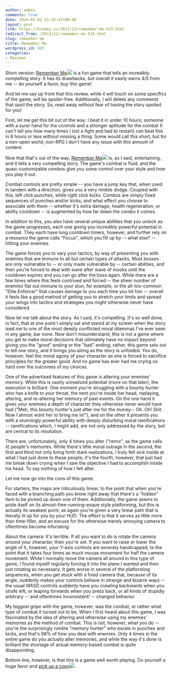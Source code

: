 ```yaml
---
author: admin
comments: true
date: 2014-01-01 01:55:47+00:00
layout: post
link: https://kromey.us/2013/12/remember-me-615.html
redirect_from: /2013/12/remember-me-615.html
slug: remember-me
title: Remember Me
wordpress_id: 615
categories:
- Reviews
---
```


Short version: [Remember Me](http://www.amazon.com/gp/product/B008XMSRKC/ref=as_li_ss_tl?ie=UTF8&camp=1789&creative=390957&creativeASIN=B008XMSRKC&linkCode=as2&tag=sd41net-20)![](https://ir-na.amazon-adsystem.com/e/ir?t=sd41net-20&l=as2&o=1&a=B008XMSRKC) is a fun game that tells an incredibly compelling story. It has its drawbacks, but overall it easily earns 4/5 from me -- do yourself a favor, buy this game!

And let me say up front that this review, while it will touch on some specifics of the game, will be spoiler-free. Additionally, I will delete any comments that spoil the story. So, read away without fear of having the story spoiled for you!

First, let me get this bit out of the way: I beat it in under 10 hours; someone with a surer hand for the controls and a stronger aptitude for the combat (I can't tell you how many times I lost a fight and had to restart) can beat this in 8 hours or less without missing a thing. Some would call this short, but for a non-open world, non-RPG I don't have any issue with this amount of content.

Now that that's out of the way, [Remember Me](http://www.amazon.com/gp/product/B008XMSRKC/ref=as_li_ss_tl?ie=UTF8&camp=1789&creative=390957&creativeASIN=B008XMSRKC&linkCode=as2&tag=sd41net-20)![](https://ir-na.amazon-adsystem.com/e/ir?t=sd41net-20&l=as2&o=1&a=B008XMSRKC) is, as I said, entertaining, and it tells a very compelling story. The game's combat is fluid, and the quasi-customizable combos give you some control over your style and how you play it out.

Combat controls are pretty simple -- you have a jump key that, when used in tandem with a direction, gives you a very nimble dodge. Coupled with this, left click punches, while right click kicks. Combos are simply fixed sequences of punches and/or kicks, and what effect you choose to associate with them -- whether it's extra damage, health regeneration, or ability cooldown -- is augmented by how far down the combo it comes.

In addition to this, you also have several unique abilities that you unlock as the game progresses, each one giving you incredibly powerful potential in combat. They each have long cooldown timers, however, and further rely on a resource the game calls "Focus", which you fill up by -- what else? -- hitting your enemies.

The game forces you to vary your tactics, by way of presenting you with enemies that are immune to all but certain types of attacks. Most bosses are only vulnerable to -- or only made vulnerable by -- certain abilities, and then you're forced to deal with wave after wave of mooks until the cooldown expires and you can go after the boss again. While there are a few times where this feels contrived and forced -- the sheer number of enemies flat out immune to your stun, for example, or the all-too-common "Elite Enforcer" that causes damage to you each time you hit him -- overall it feels like a good method of getting you to stretch your limits and spread your wings into tactics and strategies you might otherwise never have considered.

Now let me talk about the story. As I said, it's compelling. It's so well done, in fact, that at one point I simply sat and stared at my screen when the story lead me to one of the most deeply conflicted moral dilemmas I've ever seen in any game, bar none. Now don't misunderstand, this is not a game where you get to make moral decisions that ultimately have no impact beyond giving you the "good" ending or the "bad" ending; rather, this game sets out to tell one story, and it brings you along as the story is unfolded. You do, however, feel the moral agony of your character as she is forced to sacrifice principles for the greater good. And no game has ever had me crying so hard over the outcomes of my choices.

One of the advertised features of this game is altering your enemies' memory. While this is vastly unrealized potential (more on that later), the execution is brilliant. One moment you're struggling with a bounty hunter who has a knife to your throat, the next you're inside her head, replaying, altering, and re-altering her memory of past events. On the one hand it gives your enemies a depth of character they otherwise never would have had ("Meh, this bounty hunter's just after me for the money-- Oh. Oh! Shit. Now I almost _want_ her to bring me in!"), and on the other it presents you with a stunningly powerful ability with deeply disturbing moral ramifications -- ramifications which, I might add, are not only addressed by the story, but are central to its resolution.

There are, unfortunately, only 4 times you alter ("remix", as the game calls it) people's memories. While there's little moral outrage in the second, the first and third not only bring forth stark realizations, I truly felt sick inside at what I had just done to these people; it's the fourth, however, that just had me break down crying when I saw the objective I had to accomplish inside his head. To say nothing of how I felt after.

Let me now go into the cons of this game:

For starters, the maps are ridiculously linear, to the point that when you're faced with a branching path you know right away that there's a "hidden" item to be picked up down one of them. Additionally, the game seems to pride itself on its almost-free-running-esque style platforming, but this is actually its weakest point, as again you're given a very linear path that is literally lit up for you by your HUD. The effect is that it serves as little more than time-filler, and an excuse for the otherwise merely annoying camera to oftentimes become infuriating.

About the camera: It's terrible. If all you want to do is rotate the camera around your character, then you're set. If you want to raise or lower the angle of it, however, your Y-axis controls are severely handicapped, to the point that it takes four times as much mouse movement for half the camera movement. While I normally move the camera all around in this type of game, I found myself regularly forcing it into the plane I wanted and then just rotating as necessary. It gets worse in several of the platforming sequences, when you get stuck with a fixed camera that, because of its angle, suddenly makes your controls behave in strange and bizarre ways -- the usual WASD controls suddenly have you crawling backwards when you strafe left, or leaping forwards when you press back, or all kinds of stupidly arbitrary -- and oftentimes inconsistent! -- changed behavior.

My biggest gripe with the game, however, was the combat, or rather what type of combat it turned out to be. When I first heard about this game, I was fascinated by the idea of altering and otherwise using my enemies' memories as the method of combat. This is not, however, what you do -- you're the surprisingly nimble "memory hunter" who excels in punches and kicks, and that's 98% of how you deal with enemies. Only 4 times in the entire game do you actually alter memories, and while the way it's done is brilliant the shortage of actual memory-based combat is quite disappointing.

Bottom line, however, is that this is a game well worth playing. Do yourself a huge favor and [pick up a copy](http://www.amazon.com/gp/product/B008XMSRKC/ref=as_li_ss_tl?ie=UTF8&camp=1789&creative=390957&creativeASIN=B008XMSRKC&linkCode=as2&tag=sd41net-20)![](https://ir-na.amazon-adsystem.com/e/ir?t=sd41net-20&l=as2&o=1&a=B008XMSRKC).
